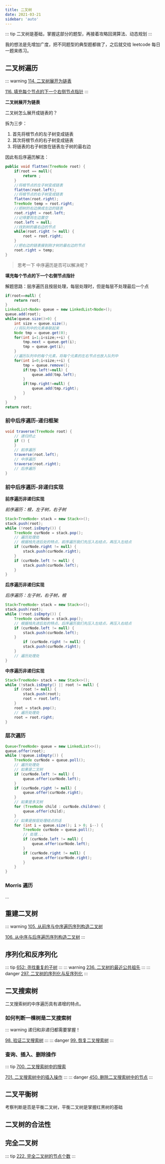 ```yaml
---
title: 二叉树
date: 2021-03-21
sidebar: 'auto'
---
```


::: tip
二叉树是基础，掌握这部分的题型，再接着攻略回溯算法、动态规划
:::

我的想法是先增加广度，把不同题型的典型题都做了，之后就交给 leetcode 每日一题来练习。

## 二叉树遍历
::: warning
[114. 二叉树展开为链表](https://leetcode-cn.com/problems/flatten-binary-tree-to-linked-list/)

[116. 填充每个节点的下一个右侧节点指针](https://leetcode-cn.com/problems/populating-next-right-pointers-in-each-node/)
:::

**二叉树展开为链表**

二叉树怎么展开成链表的？

拆为三步：
1. 首先将根节点的左子树变成链表
2. 其次将根节点的右子树变成链表
3. 将链表的右子树放在链表左子树的最右边

因此有后序遍历解法：
```java
public void flatten(TreeNode root) {
    if(root == null){
        return ;
    }
    //将根节点的左子树变成链表
    flatten(root.left);
    //将根节点的右子树变成链表
    flatten(root.right);
    TreeNode temp = root.right;
    //把树的右边换成左边的链表
    root.right = root.left;
    //记得要将左边置空
    root.left = null;
    //找到树的最右边的节点
    while(root.right != null) { 
        root = root.right;
    }
    //把右边的链表接到刚才树的最右边的节点
    root.right = temp;
}
```

> 思考一下
中序遍历是否可以解决呢？


**填充每个节点的下一个右侧节点指针**

解题思路：层序遍历且按层处理，每层处理时，但是每层不处理最后一个点
```java
if(root==null) {
    return root;
}
LinkedList<Node> queue = new LinkedList<Node>();
queue.add(root);
while(queue.size()>0) {
    int size = queue.size();
    //将队列中的元素串联起来
    Node tmp = queue.get(0);
    for(int i=1;i<size;++i) {
        tmp.next = queue.get(i);
        tmp = queue.get(i);
    }
    //遍历队列中的每个元素，将每个元素的左右节点也放入队列中
    for(int i=0;i<size;++i) {
        tmp = queue.remove();
        if(tmp.left!=null) {
            queue.add(tmp.left);
        }
        if(tmp.right!=null) {
            queue.add(tmp.right);
        }
    }
}
return root;
```

### 前中后序遍历-递归框架

```java
void traverse(TreeNode root) {
    // 递归终止
    if () {
    }
    // 前序遍历
    traverse(root.left);
    // 中序遍历
    traverse(root.right);
    // 后序遍历
}
```

### 前中后序遍历-非递归实现
**前序遍历非递归实现**

*前序遍历：根，左子树，右子树*

```java
Stack<TreeNode> stack = new Stack<>();
stack.push(root);
while (!root.isEmpty()) {
    TreeNode curNode = stack.pop();
    // 遍历处理处
    // 根据栈先进后处的特点，前序遍历我们先压入右结点，再压入左结点
    if (curNode.right != null) {
        stack.push(curNode.right);
    }
    if (curNode.left != null) {
        stack.push(curNode.left);
    }
}
```

**后序遍历非递归实现**

*后序遍历：左子树，右子树，根*

```java
Stack<TreeNode> stack = new Stack<>();
stack.push(root);
while (!root.isEmpty()) {
    TreeNode curNode = stack.pop();
    // 根据栈先进后处的特点，后序遍历我们先压入左结点，再压入右结点
    if (curNode.left != null) {
        stack.push(curNode.left);
    }
        if (curNode.right != null) {
        stack.push(curNode.right);
    }
    // 遍历处理处
}
```

**中序遍历非递归实现**
```java
Stack<TreeNode> stack = new Stack<>();
while (!stack.isEmpty() || root != null) {
    if (root != null) {
        stack.push(root);
        root = root.left;
    }
    root = stack.pop();
    // 遍历处理处
    root = root.right;
}
```

### 层次遍历
```java
Queue<TreeNode> queue = new LinkedList<>();
queue.offer(root);
while (!queue.isEmpty()) {
    TreeNode curNode = queue.poll();
    // 遍历处理处
    // 如果是二叉树
    if (curNode.left != null) {
        queue.offer(curNode.left);
    }
    if (curNode.right != null) {
        queue.offer(curNode.right);
    }
    // 如果是多叉树
    for (TreeNode child : curNode.children) {
        queue.offer(child);
    }
    // 如果是按层处理结点的话
    for (int i = queue.size(); i > 0; i--) {
        TreeNode curNode = queue.poll();
        // 处理...
        if (curNode.left != null) {
            queue.offer(curNode.left);
        }
        if (curNode.right != null) {
            queue.offer(curNode.right);
        }
    }
}
```

### Morris 遍历
...


## 重建二叉树
::: warning
[105. 从前序与中序遍历序列构造二叉树](https://leetcode-cn.com/problems/construct-binary-tree-from-preorder-and-inorder-traversal/)

[106. 从中序与后序遍历序列构造二叉树](https://leetcode-cn.com/problems/construct-binary-tree-from-inorder-and-postorder-traversal/)
:::
## 序列化和反序列化
::: tip
[652: 寻找重复的子树](https://leetcode-cn.com/problems/find-duplicate-subtrees/)
:::
::: warning
[236. 二叉树的最近公共祖先](https://leetcode-cn.com/problems/lowest-common-ancestor-of-a-binary-tree/)
:::
::: danger
[297. 二叉树的序列化与反序列化](https://leetcode-cn.com/problems/serialize-and-deserialize-binary-tree/)
:::

## 二叉搜索树
二叉搜索树的中序遍历具有递增的特点。

### 如何判断一棵树是二叉搜索树
::: warning
递归和非递归都需要掌握！

[98. 验证二叉搜索树](https://leetcode-cn.com/problems/validate-binary-search-tree/)
:::
::: danger
[99. 恢复二叉搜索树](https://leetcode-cn.com/problems/recover-binary-search-tree/)
:::

### 查询、插入、删除操作
::: tip
[700. 二叉搜索树中的搜索](https://leetcode-cn.com/problems/search-in-a-binary-search-tree/)

[701. 二叉搜索树中的插入操作](https://leetcode-cn.com/problems/insert-into-a-binary-search-tree/)
:::
::: danger
[450. 删除二叉搜索树中的节点](https://leetcode-cn.com/problems/delete-node-in-a-bst/)
:::

## 二叉平衡树
考察判断是否是平衡二叉树，平衡二叉树是掌握红黑树的基础

## 二叉树的合法性

## 完全二叉树
::: tip
[222. 完全二叉树的节点个数](https://leetcode-cn.com/problems/count-complete-tree-nodes/)
:::